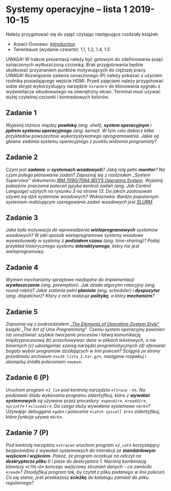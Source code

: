 # Systemy operacyjne – lista 1 2019-10-15

Należy przygotować się do zajęć czytając następujące rozdziały książek:

* Arpaci-Dusseau: [Introduction](http://pages.cs.wisc.edu/~remzi/OSTEP/intro.pdf)
* Tanenbaum (wydanie czwarte): 1.1, 1.2, 1.4, 1.5

UWAGA! W trakcie prezentacji należy być gotowym do zdefiniowania pojęć oznaczonych wytłuszczoną czcionką. Brak przygotowania będzie skutkować przyznaniem punktów motywujących do cięższej pracy.
UWAGA! Rozwiązanie zadania oznaczonego (P) należy pokazać z użyciem rzutnika posiadającego wejście HDMI. Przed zajęciami należy przygotować sobie skrypt wykorzystujący narzędzie «`xrandr`» do klonowania sygnału z wyświetlacza wbudowanego na zewnętrzny ekran. Terminal musi używać dużej czytelnej czcionki i kontrastowych kolorów.

## Zadanie 1

*Wyjaśnij różnice między **powłoką** (ang. shell), **system operacyjnym** i **jądrem systemu operacyjnego** (ang. kernel). W tym celu dobierz kilka przykładów powszechnie wykorzystywanego oprogramowania. Jakie są główne zadania systemu operacyjnego z punktu widzenia programisty?*

## Zadanie 2

*Czym jest **zadanie** w **systemach wsadowych**? Jaką rolę pełni **monitor**? Na czym polega planowanie zadań? Zapoznaj się z rozdziałem „System Supervisor” dokumentu [IBM 7090/7094 IBSYS Operating System](http://bitsavers.org/pdf/ibm/7090/C28-6248-7_v13_IBSYS_Dec66.pdf). Wyjaśnij pobieżnie znaczenie poleceń języka kontroli zadań (ang. Job Control Language) użytych na rysunku 3 na stronie 13. Do jakich zastosowań używa się dziś systemów wsadowych?
Wskazówka: Bardzo popularnym systemem realizującym szeregowanie zadań wsadowych jest [SLURM](https://slurm.schedmd.com/SC17/SlurmOverviewSC17.pdf).*

## Zadanie 3

*Jaka była motywacja do wprowadzenia **wieloprogramowych** systemów wsadowych? W jaki sposób wieloprogramowe systemy wsadowe wyewoluowały w systemy z **podziałem czasu** (ang. time-sharing)? Podaj przykład historycznego systemu **interaktywnego**, który nie jest wieloprogramowy.*

## Zadanie 4

*Wymień mechanizmy sprzętowe niezbędne do implementacji **wywłaszczania** (ang. preemption). Jak działa algorytm rotacyjny (ang. round-robin)? Jakie zadania pełni **planista** (ang. scheduler) i **dyspozytor** (ang. dispatcher)? Który z nich realizuje **politykę**, a który **mechanizm**?*

## Zadanie 5

*Zapoznaj się z podrozdziałem [„The Elements of Operating-System Style”](http://www.catb.org/~esr/writings/taoup/html/ch03s01.html) książki „The Art of Unix Programming”. Czemu system operacyjny powinien (a) umożliwiać szybkie tworzenie procesów i łatwą komunikację międzyprocesową (b) przechowywać dane w plikach tekstowych, a nie binarnych (c) udostępniać szereg narzędzi programistycznych (d) oferować bogaty wybór programów działających w linii poleceń?
Ściągnij ze strony przedmiotu archiwum «`so19_lista_1.tar.gz`», następnie rozpakuj i skompiluj źródła poleceniem «`make`».*

## Zadanie 6 (P)

*Uruchom program «`1_ls`» pod kontrolą narzędzia «`ltrace -S`». Na podstawie śladu wykonania programu zidentyfikuj, które z **wywołań systemowych** są używane przez procedury: «`opendir`», «`readdir`», «`printf`» i «`closedir`». Do czego służy wywołanie systemowe «`brk`»? Używając debuggera «`gdb`» i polecenia «`catch syscall brk`» zidentyfikuj, która funkcja używa «`brk`».*

## Zadanie 7 (P)

*Pod kontrolą narzędzia «`strace`» uruchom program «`2_cat`» korzystający bezpośrednio z wywołań systemowych do interakcji ze **standardowym wejściem i wyjściem**. Pokaż, że program oczekuje na odczyt na **deskryptorze pliku** 0 i pisze do deskryptora 1. Naciśnij kombinację klawiszy «`CTRL+D`» kończąc wejściowy strumień danych – co zwróciło «`read`»? Zmodyfikuj program tak, by czytał z pliku podanego w linii poleceń. Co się stanie, jeśli przekażesz **ścieżkę** do katalogu zamiast do pliku regularnego?*
